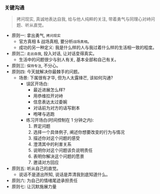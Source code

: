 <!--
abbrlink: 76mqkl2b
-->

### 关键沟通

> 拷问现实, 真诚地表达自我, 给与他人纯粹的关注, 带着勇气与同理心对峙问题、听从直觉。

* 原则一: 拿出勇气, `拷问现实`
  * 官方真相 & 战场真相, 要分析`战场真相`。
  * 成功的另一种定义: 我是什么样的人与我过着什么样的生活相一致的程度。
* 原则二: `走出自我`, 投入对话, 让对话变得真实。
  * 生活中的问题很少与别人有关, 基本全部和自己有关。
* 原则三: `保持专注`, 不分心。
* 原则四: 今天就解决你最棘手的问题。
  * 场景: 下属很有才华, 但为人太露锋芒, 该如何沟通?
    * 误区开场白:
      * 最近进展怎么样?
      * 用恭维拉开对峙
      * 信息表达太过委婉
      * 对话前为对方的话写剧本
      * 咆哮与逃跑
    * 练习开场白(时间控制在 1 分钟之内):
      1. 界定问题
      2. 选择一个具体例子, 阐述你想要改变的行为与情况
      3. 描述你对这个问题的感受
      4. 澄清其中的利害关系
      5. 说明你对这个问题该负说明责任
      6. 表明你解决这个问题的愿景
      7. 邀请对方回应
 * 原则五: 听从自己的直觉。
   * 说话不是道出所知, 说话是弄清我到底知道什么。
 * 原则六: 为自己的情绪尾迹承担责任
 * 原则七: 让沉默施展力量